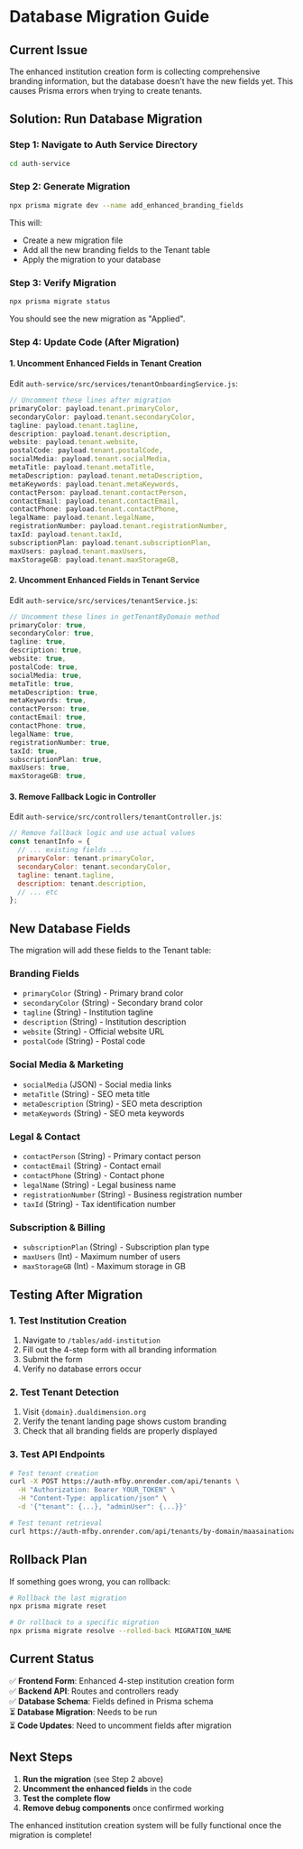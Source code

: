 # Database Migration Guide

## Current Issue

The enhanced institution creation form is collecting comprehensive branding information, but the database doesn't have the new fields yet. This causes Prisma errors when trying to create tenants.

## Solution: Run Database Migration

### **Step 1: Navigate to Auth Service Directory**
```bash
cd auth-service
```

### **Step 2: Generate Migration**
```bash
npx prisma migrate dev --name add_enhanced_branding_fields
```

This will:
- Create a new migration file
- Add all the new branding fields to the Tenant table
- Apply the migration to your database

### **Step 3: Verify Migration**
```bash
npx prisma migrate status
```

You should see the new migration as "Applied".

### **Step 4: Update Code (After Migration)**

#### **1. Uncomment Enhanced Fields in Tenant Creation**
Edit `auth-service/src/services/tenantOnboardingService.js`:
```javascript
// Uncomment these lines after migration
primaryColor: payload.tenant.primaryColor,
secondaryColor: payload.tenant.secondaryColor,
tagline: payload.tenant.tagline,
description: payload.tenant.description,
website: payload.tenant.website,
postalCode: payload.tenant.postalCode,
socialMedia: payload.tenant.socialMedia,
metaTitle: payload.tenant.metaTitle,
metaDescription: payload.tenant.metaDescription,
metaKeywords: payload.tenant.metaKeywords,
contactPerson: payload.tenant.contactPerson,
contactEmail: payload.tenant.contactEmail,
contactPhone: payload.tenant.contactPhone,
legalName: payload.tenant.legalName,
registrationNumber: payload.tenant.registrationNumber,
taxId: payload.tenant.taxId,
subscriptionPlan: payload.tenant.subscriptionPlan,
maxUsers: payload.tenant.maxUsers,
maxStorageGB: payload.tenant.maxStorageGB,
```

#### **2. Uncomment Enhanced Fields in Tenant Service**
Edit `auth-service/src/services/tenantService.js`:
```javascript
// Uncomment these lines in getTenantByDomain method
primaryColor: true,
secondaryColor: true,
tagline: true,
description: true,
website: true,
postalCode: true,
socialMedia: true,
metaTitle: true,
metaDescription: true,
metaKeywords: true,
contactPerson: true,
contactEmail: true,
contactPhone: true,
legalName: true,
registrationNumber: true,
taxId: true,
subscriptionPlan: true,
maxUsers: true,
maxStorageGB: true,
```

#### **3. Remove Fallback Logic in Controller**
Edit `auth-service/src/controllers/tenantController.js`:
```javascript
// Remove fallback logic and use actual values
const tenantInfo = {
  // ... existing fields ...
  primaryColor: tenant.primaryColor,
  secondaryColor: tenant.secondaryColor,
  tagline: tenant.tagline,
  description: tenant.description,
  // ... etc
};
```

## New Database Fields

The migration will add these fields to the Tenant table:

### **Branding Fields**
- `primaryColor` (String) - Primary brand color
- `secondaryColor` (String) - Secondary brand color
- `tagline` (String) - Institution tagline
- `description` (String) - Institution description
- `website` (String) - Official website URL
- `postalCode` (String) - Postal code

### **Social Media & Marketing**
- `socialMedia` (JSON) - Social media links
- `metaTitle` (String) - SEO meta title
- `metaDescription` (String) - SEO meta description
- `metaKeywords` (String) - SEO meta keywords

### **Legal & Contact**
- `contactPerson` (String) - Primary contact person
- `contactEmail` (String) - Contact email
- `contactPhone` (String) - Contact phone
- `legalName` (String) - Legal business name
- `registrationNumber` (String) - Business registration number
- `taxId` (String) - Tax identification number

### **Subscription & Billing**
- `subscriptionPlan` (String) - Subscription plan type
- `maxUsers` (Int) - Maximum number of users
- `maxStorageGB` (Int) - Maximum storage in GB

## Testing After Migration

### **1. Test Institution Creation**
1. Navigate to `/tables/add-institution`
2. Fill out the 4-step form with all branding information
3. Submit the form
4. Verify no database errors occur

### **2. Test Tenant Detection**
1. Visit `{domain}.dualdimension.org`
2. Verify the tenant landing page shows custom branding
3. Check that all branding fields are properly displayed

### **3. Test API Endpoints**
```bash
# Test tenant creation
curl -X POST https://auth-mfby.onrender.com/api/tenants \
  -H "Authorization: Bearer YOUR_TOKEN" \
  -H "Content-Type: application/json" \
  -d '{"tenant": {...}, "adminUser": {...}}'

# Test tenant retrieval
curl https://auth-mfby.onrender.com/api/tenants/by-domain/maasainationalpolytechnic
```

## Rollback Plan

If something goes wrong, you can rollback:

```bash
# Rollback the last migration
npx prisma migrate reset

# Or rollback to a specific migration
npx prisma migrate resolve --rolled-back MIGRATION_NAME
```

## Current Status

✅ **Frontend Form**: Enhanced 4-step institution creation form  
✅ **Backend API**: Routes and controllers ready  
✅ **Database Schema**: Fields defined in Prisma schema  
⏳ **Database Migration**: Needs to be run  
⏳ **Code Updates**: Need to uncomment fields after migration  

## Next Steps

1. **Run the migration** (see Step 2 above)
2. **Uncomment the enhanced fields** in the code
3. **Test the complete flow**
4. **Remove debug components** once confirmed working

The enhanced institution creation system will be fully functional once the migration is complete! 